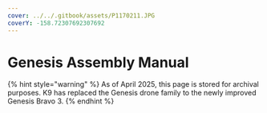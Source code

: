 ```yaml
---
cover: ../../.gitbook/assets/P1170211.JPG
coverY: -158.72307692307692
---
```


# Genesis Assembly Manual

{% hint style="warning" %}
As of April 2025, this page is stored for archival purposes. K9 has replaced the Genesis drone family to the newly improved Genesis Bravo 3.
{% endhint %}

